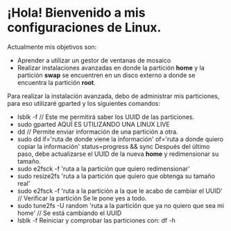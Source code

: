 # ¡Hola! Bienvenido a mis configuraciones de Linux.
Actualmente mis objetivos son:
- Aprender a utilizar un gestor de ventanas de mosaico
- Realizar instalaciones avanzadas en donde la partición **home** y la partición **swap** se encuentren en un disco externo a donde se encuentra la partición **root**.

Para realizar la instalación avanzada, debo de administrar mis particiones, para eso utilizaré gparted y los siguientes comandos:
- lsblk -f // Este me permitirá saber los UUID de las particiones.
- sudo gparted
AQUÍ ES UTILIZANDO UNA LINUX LIVE
- dd // Permite enviar información de una partición a otra.
- sudo dd if='ruta de donde viene la información' of='ruta a donde quiero copiar la información' status=progress && sync
Después del último paso, debe actualizarse el UUID de la nueva **home** y redimensionar su tamaño.
- sudo e2fsck -f 'ruta a la partición que quiero redimensionar'
- sudo resize2fs 'ruta a la partición que quiero que obtenga su tamaño real'
- sudo e2fsck -f 'ruta a la partición a la que le acabo de cambiar el UUID' // Verificar la partición 
Se le pone yes a todo.
- sudo tune2fs -U random 'ruta a la partición que ya no quiero que sea mi home' // Se está cambiando el UUID
- lsblk -f 
Reiniciar y comprobar las particiones con:
df -h 
